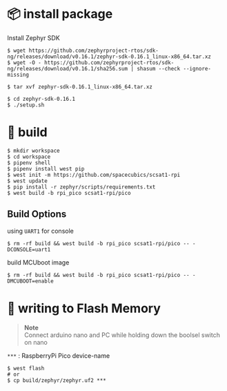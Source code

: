 # :package: install package

Install Zephyr SDK

```shell
$ wget https://github.com/zephyrproject-rtos/sdk-ng/releases/download/v0.16.1/zephyr-sdk-0.16.1_linux-x86_64.tar.xz
$ wget -O - https://github.com/zephyrproject-rtos/sdk-ng/releases/download/v0.16.1/sha256.sum | shasum --check --ignore-missing

$ tar xvf zephyr-sdk-0.16.1_linux-x86_64.tar.xz

$ cd zephyr-sdk-0.16.1
$ ./setup.sh
```

# :hammer: build

```shell
$ mkdir workspace
$ cd workspace
$ pipenv shell
$ pipenv install west pip
$ west init -m https://github.com/spacecubics/scsat1-rpi
$ west update
$ pip install -r zephyr/scripts/requirements.txt
$ west build -b rpi_pico scsat1-rpi/pico
```

## Build Options

using `UART1` for console
```
$ rm -rf build && west build -b rpi_pico scsat1-rpi/pico -- -DCONSOLE=uart1
```

build MCUboot image
```shell
$ rm -rf build && west build -b rpi_pico scsat1-rpi/pico -- -DMCUBOOT=enable
```

# :rocket: writing to Flash Memory

> **Note**  
> Connect arduino nano and PC while holding down the boolsel switch on nano

`***` : RaspberryPi Pico device-name

```shell
$ west flash
# or
$ cp build/zephyr/zephyr.uf2 ***
```
